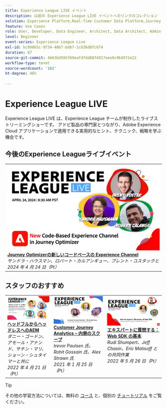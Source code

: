 ```yaml
---
title: Experience League LIVE イベント
description: 以前の Experience League LIVE イベントへのリンクのコレクション
solution: Experience Platform,Real-Time Customer Data Platform,Journey Optimizer,Experience Manager,Target,Audience Manager,Analytics
feature: Use Cases
role: User, Developer, Data Engineer, Architect, Data Architect, Admin, Leader
level: Beginner
event-series: Experience League Live
exl-id: bc99865c-9734-4067-bd67-1c636d8fc6f4
duration: 67
source-git-commit: 4b83bd595f69eafd7dd8074917eee9c9645f2e22
workflow-type: tm+mt
source-wordcount: '162'
ht-degree: 46%

---
```


# Experience League LIVE

Experience League LIVE は、Experience League チームが制作したライブストリーミングショーです。 アドビ製品の専門家とつながり、Adobe Experience Cloud アプリケーションで適用できる実用的なヒント、テクニック、戦略を学ぶ機会です。

<div id="upcoming-events">

## 今後のExperience Leagueライブイベント

<table>
<tr>

<td style="vertical-align: top;"><a href="episodes/exl-live-episode-04-24-24.md">
      <img alt="Experience Leagueライブ 4 月 21 日" src="episodes/assets/WebBanner-Apr24-2024.jpg">
    </a>
    <div>
      <a href="/help/experience-league-live/episodes/exl-live-episode-04-18-24.md">
        <strong>Journey Optimizerの新しいコードベースの Experience Channel</strong>
      </a>
      <br/><em>サンドラ・ハウスマン、ロバート・カルアンギュー、ブレント・コスタックと</em>
      <br/><em>2024 年 4 月 24 日（Pt）</em>
    </div>
  </td>
</tr>
</table>


</div>

<div id="recs-overview-body-1"></div>
<div id="recs-overview-body-2"></div>
<div id="recs-overview-body-3"></div>
<div id="recs-overview-body-4"></div>
<div id="recs-overview-body-5"></div>
<div id="recs-overview-body-6"></div>

<div id="past-events">


</div>

## スタッフのおすすめ

<table style="max-width: 1214px;">

<tr>
  <td style="vertical-align: top;"><a href="episodes/exl-live-episode-04-21-22.md">
      <img alt="Experience Leagueライブ 4 月 21 日" src="assets/youtube-thumbnails/april-21-yt.jpg">
    </a>
    <div>
      <a href="/help/experience-league-live/episodes/exl-live-episode-04-21-22.md">
        <strong>ヘッドフルからヘッドレスへのAEM</strong>
      </a>
      <br/><em>ダニー・ゴードン、アモール・アナンド、サチン・マリ、ショーン・シュタイマーと共に</em>
      <br/><em>2022 年 4 月 21 日（Pt）</em>
    </div>
  </td>

<td style="vertical-align: top;">
    <a href="episodes/exl-live-episode-08.md">
      <img alt="Experience League LIVE EP8" src="./assets/youtube-thumbnails/jan-25-yt.jpg">
    </a>
    <div>
      <a href="episodes/exl-live-episode-08.md"><strong>Customer Journey Analytics – 内側のスクープ</strong></a>
      <br/><em>trevor Paulsen 氏、Rohit Gossain 氏、Alex Strawn 氏</em>
      <br/><em>2021 年 1 月 25 日（Pt）</em>
    </div>
  </td>

<td style="vertical-align: top;">
    <a href="episodes/exl-live-episode-05-26-22.md">
      <img alt="5 月 26 日（PT）Experience League" src="assets/May26_exl_live_banner_web_1920_WebBanner.png">
    </a>
    <div>
      <a href="episodes/exl-live-episode-05-26-22.md">
        <strong>エキスパートに質問する：Web SDK の基本</strong>
      </a>
      <br/><em>Rudi Shumpert、Jeff Chasin、Eric Matisoff との共同作業</em>
      <br/><em>2022 年 5 月 26 日（Pt）</em>
    </div>
  </td>
  </tr>

</table>


>[!TIP]
>
>その他の学習方法については、無料の [コース](https://experienceleague.adobe.com/?lang=ja#dashboard/learning) と、個別の [チュートリアル](https://experienceleague.adobe.com/docs/home-tutorials.html?lang=ja) をご覧ください。
